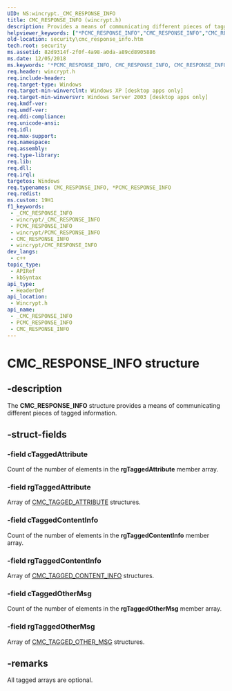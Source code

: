 ```yaml
---
UID: NS:wincrypt._CMC_RESPONSE_INFO
title: CMC_RESPONSE_INFO (wincrypt.h)
description: Provides a means of communicating different pieces of tagged information.
helpviewer_keywords: ["*PCMC_RESPONSE_INFO","CMC_RESPONSE_INFO","CMC_RESPONSE_INFO structure [Security]","PCMC_RESPONSE_INFO","PCMC_RESPONSE_INFO structure pointer [Security]","_crypto2_cmc_response_info","security.cmc_response_info","wincrypt/CMC_RESPONSE_INFO","wincrypt/PCMC_RESPONSE_INFO"]
old-location: security\cmc_response_info.htm
tech.root: security
ms.assetid: 82d9314f-2f0f-4a98-a0da-a89cd8905886
ms.date: 12/05/2018
ms.keywords: '*PCMC_RESPONSE_INFO, CMC_RESPONSE_INFO, CMC_RESPONSE_INFO structure [Security], PCMC_RESPONSE_INFO, PCMC_RESPONSE_INFO structure pointer [Security], _crypto2_cmc_response_info, security.cmc_response_info, wincrypt/CMC_RESPONSE_INFO, wincrypt/PCMC_RESPONSE_INFO'
req.header: wincrypt.h
req.include-header: 
req.target-type: Windows
req.target-min-winverclnt: Windows XP [desktop apps only]
req.target-min-winversvr: Windows Server 2003 [desktop apps only]
req.kmdf-ver: 
req.umdf-ver: 
req.ddi-compliance: 
req.unicode-ansi: 
req.idl: 
req.max-support: 
req.namespace: 
req.assembly: 
req.type-library: 
req.lib: 
req.dll: 
req.irql: 
targetos: Windows
req.typenames: CMC_RESPONSE_INFO, *PCMC_RESPONSE_INFO
req.redist: 
ms.custom: 19H1
f1_keywords:
 - _CMC_RESPONSE_INFO
 - wincrypt/_CMC_RESPONSE_INFO
 - PCMC_RESPONSE_INFO
 - wincrypt/PCMC_RESPONSE_INFO
 - CMC_RESPONSE_INFO
 - wincrypt/CMC_RESPONSE_INFO
dev_langs:
 - c++
topic_type:
 - APIRef
 - kbSyntax
api_type:
 - HeaderDef
api_location:
 - Wincrypt.h
api_name:
 - _CMC_RESPONSE_INFO
 - PCMC_RESPONSE_INFO
 - CMC_RESPONSE_INFO
---
```


# CMC_RESPONSE_INFO structure


## -description

The <b>CMC_RESPONSE_INFO</b> structure provides a means of communicating different pieces of tagged information.

## -struct-fields

### -field cTaggedAttribute

Count of the number of elements in the <b>rgTaggedAttribute</b> member array.

### -field rgTaggedAttribute

Array of 
<a href="/windows/desktop/api/wincrypt/ns-wincrypt-cmc_tagged_attribute">CMC_TAGGED_ATTRIBUTE</a> structures.

### -field cTaggedContentInfo

Count of the number of elements in the <b>rgTaggedContentInfo</b> member array.

### -field rgTaggedContentInfo

Array of 
<a href="/windows/desktop/api/wincrypt/ns-wincrypt-cmc_tagged_content_info">CMC_TAGGED_CONTENT_INFO</a> structures.

### -field cTaggedOtherMsg

Count of the number of elements in the <b>rgTaggedOtherMsg</b> member array.

### -field rgTaggedOtherMsg

Array of 
<a href="/windows/desktop/api/wincrypt/ns-wincrypt-cmc_tagged_other_msg">CMC_TAGGED_OTHER_MSG</a> structures.

## -remarks

All tagged arrays are optional.


